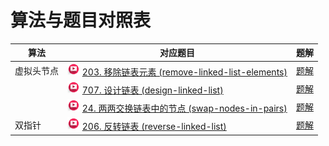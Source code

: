 # 算法与题目对照表

| 算法    | 对应题目                                                                                                                                                                                                                                                                                       | 题解                                          |
|-------|--------------------------------------------------------------------------------------------------------------------------------------------------------------------------------------------------------------------------------------------------------------------------------------------|---------------------------------------------|
| 虚拟头节点 | [<img src="../images/video.jpg" width="20"/>](https://www.bilibili.com/video/BV18B4y1s7R9?spm_id_from=333.788.player.switch&vd_source=f881def7ea7cf10e6fa73627efe940dd) [203. 移除链表元素 (remove-linked-list-elements)](https://leetcode.cn/problems/remove-linked-list-elements/description/) | [题解](remove-linked-list-elements/README.md) |
|       | [<img src="../images/video.jpg" width="20"/>](https://www.bilibili.com/video/BV1FU4y1X7WD?spm_id_from=333.788.videopod.sections&vd_source=f881def7ea7cf10e6fa73627efe940dd) [707. 设计链表 (design-linked-list)](https://leetcode.cn/problems/design-linked-list/description/)                 | [题解](design-linked-list/README.md)          |
|       | [<img src="../images/video.jpg" width="20"/>](https://www.bilibili.com/video/BV1YT411g7br?spm_id_from=333.788.player.switch&vd_source=f881def7ea7cf10e6fa73627efe940dd) [24. 两两交换链表中的节点 (swap-nodes-in-pairs)](https://leetcode.cn/problems/swap-nodes-in-pairs/description/)              | [题解](swap-nodes-in-pairs/README.md)         |
| 双指针   | [<img src="../images/video.jpg" width="20"/>](https://www.bilibili.com/video/BV1nB4y1i7eL?spm_id_from=333.788.player.switch&vd_source=f881def7ea7cf10e6fa73627efe940dd) [206. 反转链表 (reverse-linked-list)](https://leetcode.cn/problems/reverse-linked-list/description/)                   | [题解](reverse-linked-list/README.md)         |

